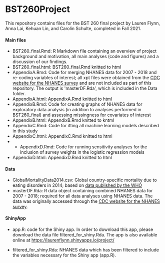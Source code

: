 # BST260Project
This repository contains files for the BST 260 final project by Lauren Flynn, Anna Lai, Kehuan Lin, and Carolin Schulte, completed in Fall 2021.

#### Main files
- BST260_final.Rmd: R Markdown file containing an overview of project background and motivation, all main analyses (code and figures) and a discussion of our findings.
- BST260_final.html: BST260_final.Rmd knitted to html
- AppendixA.Rmd: Code for merging NHANES data for 2007 - 2018 and re-coding variables of interest; all xpt files were obtained from the [CDC website for the NHANES survey](https://www.cdc.gov/nchs/nhanes/about_nhanes.htm) and are not included as part of this repository. The output is 'masterDF.Rda', which is included in the Data folder.
- AppendixA.html: AppendixA.Rmd knitted to html
- AppendixB.Rmd: Code for creating graphs of NHANES data for exploratory data analysis (in addition to analyses performed in BST260_final) and assessing missingness for covariates of interest
- AppendixB.html: AppendixB.Rmd knitted to kntml
- AppendixC.Rmd: Code for itting all machine learning models described in this study
- AppendixC.html: AppendixC.Rmd knitted to html
- - AppendixD.Rmd: Code for running sensitivity analyses for the inclusion of survey weights in the logistic regression models
- AppendixD.html: AppendixD.Rmd knitted to html

#### Data
- GlobalMortalityData2014.csv: Global country-specific mortality due to eating disorders in 2014; based on [data published by the WHO](https://view.officeapps.live.com/op/view.aspx?src=https%3A%2F%2Fwww.who.int%2Fhealthinfo%2Fglobal_burden_disease%2FGHE_Deaths_2012_country.xls%3Fua%3D1&wdOrigin=BROWSELINK) 
- masterDF.Rda: R data object containing combined NHANES data for 2007 - 2018; required for all data analyses using NHANES data. The data was originally accessed through the [CDC website for the NHANES survey](https://www.cdc.gov/nchs/nhanes/about_nhanes.htm). 

#### ShinyApp
- app.R: code for the Shiny app. In order to download this app, please download the data file filtered_for_shiny.Rda. The app is also available online at https://laurenflynn.shinyapps.io/project/

- filtered_for_shiny.Rda: NHANES data which has been filtered to include the variables necessary for the Shiny app (app.R). 

